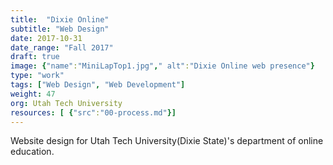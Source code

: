 ```yaml
---
title:  "Dixie Online"
subtitle: "Web Design"
date: 2017-10-31
date_range: "Fall 2017"
draft: true
image: {"name":"MiniLapTop1.jpg"," alt":"Dixie Online web presence"}
type: "work"
tags: ["Web Design", "Web Development"]
weight: 47
org: Utah Tech University
resources: [ {"src":"00-process.md"}]
---
```

Website design for Utah Tech University(Dixie State)'s department of online education.
